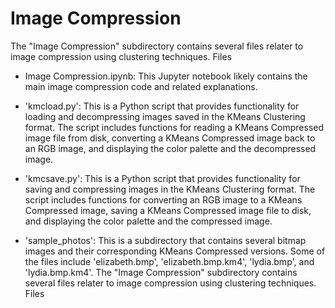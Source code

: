# Image Compression

The "Image Compression" subdirectory contains several files relater to image compression using clustering techniques.
Files

- Image Compression.ipynb: This Jupyter notebook likely contains the main image compression code and related explanations.

- 'kmcload.py': This is a Python script that provides functionality for loading and decompressing images saved in the KMeans Clustering format. The script includes functions for reading a KMeans Compressed image file from disk, converting a KMeans Compressed image back to an RGB image, and displaying the color palette and the decompressed image.

- 'kmcsave.py': This is a Python script that provides functionality for saving and compressing images in the KMeans Clustering format. The script includes functions for converting an RGB image to a KMeans Compressed image, saving a KMeans Compressed image file to disk, and displaying the color palette and the compressed image.

- 'sample_photos': This is a subdirectory that contains several bitmap images and their corresponding KMeans Compressed versions. Some of the files include 'elizabeth.bmp', 'elizabeth.bmp.km4', 'lydia.bmp', and 'lydia.bmp.km4'.
  The "Image Compression" subdirectory contains several files relater to image compression using clustering techniques.
  Files
